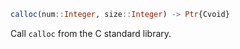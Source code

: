 ```julia
calloc(num::Integer, size::Integer) -> Ptr{Cvoid}
```

Call `calloc` from the C standard library.
